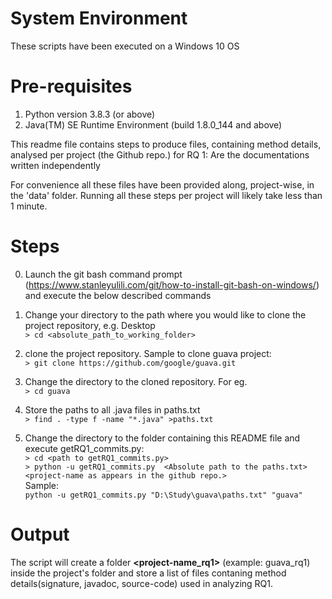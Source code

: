 # System Environment        
These scripts have been executed on a Windows 10 OS       
       
# Pre-requisites   
1.  Python version 3.8.3 (or above)       
2.  Java(TM) SE Runtime Environment (build 1.8.0_144 and above)       
       
This readme file contains steps to produce files, containing method details, analysed per project (the Github repo.) for RQ 1: Are the documentations written independently       
       
For convenience all these files have been provided along, project-wise, in the 'data' folder. Running all these steps per project will likely take less than 1 minute.  
       
# Steps       
0.  Launch the git bash command prompt (https://www.stanleyulili.com/git/how-to-install-git-bash-on-windows/) and execute the below described commands     
       
1.  Change your directory to the path where you would like to clone the project repository, e.g. Desktop      
`> cd <absolute_path_to_working_folder>`       
2.  clone the project repository. Sample to clone guava project:        
`> git clone https://github.com/google/guava.git`       
3.  Change the directory to the cloned repository. For eg.        
`> cd guava`       
4.  Store the paths to all .java files in paths.txt       
`> find . -type f -name "*.java" >paths.txt`       
5.  Change the directory to the folder containing this README file and execute getRQ1_commits.py:       
`> cd <path to getRQ1_commits.py>`       
`> python -u getRQ1_commits.py  <Absolute path to the paths.txt> <project-name as appears in the github repo.>`    
Sample:        
`python -u getRQ1_commits.py "D:\Study\guava\paths.txt" "guava"`       
       
# Output
The script will create a folder **<project-name_rq1>** (example: guava_rq1) inside the project's folder and store a list of files contaning method details(signature, javadoc, source-code) used in analyzing RQ1.

